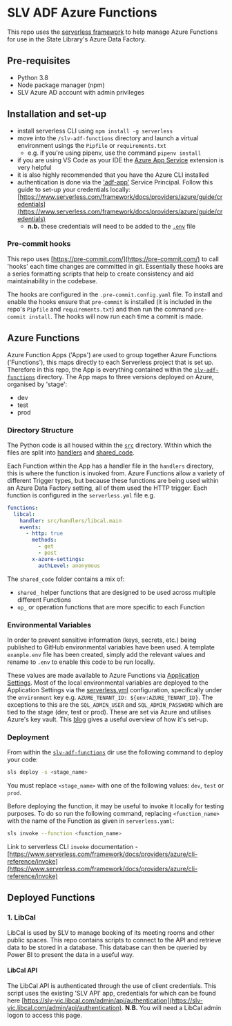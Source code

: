 # SLV ADF Azure Functions

This repo uses the [serverless framework](https://www.serverless.com/) to help manage Azure Functions for use in the State Library's Azure Data Factory.

## Pre-requisites

- Python 3.8
- Node package manager (npm)
- SLV Azure AD account with admin privileges

## Installation and set-up

- install serverless CLI using `npm install -g serverless`
- move into the `/slv-adf-functions` directory and launch a virtual environment usings the `Pipfile` or `requirements.txt`
  - e.g. if you're using pipenv, use the command `pipenv install`
- if you are using VS Code as your IDE the [Azure App Service](https://marketplace.visualstudio.com/items?itemName=ms-azuretools.vscode-azureappservice) extension is very helpful
- it is also highly recommended that you have the Azure CLI installed
- authentication is done via the ['adf-app'](https://portal.azure.com/#view/Microsoft_AAD_RegisteredApps/ApplicationMenuBlade/~/Overview/appId/0dcd68a1-78a1-4f45-bd0b-0be230e57e45/isMSAApp~/false) Service Principal. Follow this guide to set-up your credentials locally: [https://www.serverless.com/framework/docs/providers/azure/guide/credentials](https://www.serverless.com/framework/docs/providers/azure/guide/credentials)
  - **n.b.** these credentials will need to be added to the [`.env`](#environmental-variables) file

### Pre-commit hooks

This repo uses [https://pre-commit.com/](https://pre-commit.com/) to call 'hooks' each time changes are committed in git. Essentially these hooks are a series formatting scripts that help to create consistency and aid maintainability in the codebase.

The hooks are configured in the `.pre-commit.config.yaml` file. To install and enable the hooks ensure that `pre-commit` is installed (it is included in the repo's `Pipfile` and `requirements.txt`) and then run the command `pre-commit install`. The hooks will now run each time a commit is made.

## Azure Functions

Azure Function Apps ('Apps') are used to group together Azure Functions ('Functions'), this maps directly to each Serverless project that is set up. Therefore in this repo, the App is everything contained within the [`slv-adf-functions`](/slv-adf-functions/) directory. The App maps to three versions deployed on Azure, organised by 'stage':

- dev
- test
- prod

### Directory Structure

The Python code is all housed within the [`src`](/slv-adf-functions/src/) directory. Within which the files are split into [handlers](/slv-adf-functions/src/handlers/) and [shared_code](/slv-adf-functions/src/shared_code/).

Each Function within the App has a handler file in the `handlers` directory, this is where the function is invoked from. Azure Functions allow a variety of different Trigger types, but because these functions are being used within an Azure Data Factory setting, all of them used the HTTP trigger. Each function is configured in the `serverless.yml` file e.g.

```yaml
functions:
  libcal:
    handler: src/handlers/libcal.main
    events:
      - http: true
        methods:
          - get
          - post
        x-azure-settings:
          authLevel: anonymous
```

The `shared_code` folder contains a mix of:

- `shared_` helper functions that are designed to be used across multiple different Functions
- `op_` or operation functions that are more specific to each Function

<!-- todo should the directory structure be cleaned up a bit further? -->

### Environmental Variables

In order to prevent sensitive information (keys, secrets, etc.) being published to GitHub environmental variables have been used. A template `example.env` file has been created, simply add the relevant values and rename to `.env` to enable this code to be run locally.

These values are made available to Azure Functions via [Application Settings](https://learn.microsoft.com/en-us/azure/azure-functions/functions-how-to-use-azure-function-app-settings?tabs=portal#settings). Most of the local environmental variables are deployed to the Application Settings via the [serverless.yml](/slv-adf-functions/serverless.yml) configuration, specifically under the `environment` key e.g. `AZURE_TENANT_ID: ${env:AZURE_TENANT_ID}`. The exceptions to this are the `SQL_ADMIN_USER` and `SQL_ADMIN_PASSWORD` which are tied to the stage (dev, test or prod). These are set via Azure and utilises Azure's key vault. This [blog](https://servian.dev/accessing-azure-key-vault-from-python-functions-44d548b49b37) gives a useful overview of how it's set-up.

### Deployment

From within the [`slv-adf-functions`](/slv-adf-functions/) dir use the following command to deploy your code:

```sh
sls deploy -s <stage_name>
```

You must replace `<stage_name>` with one of the following values: `dev`, `test` or `prod`.

Before deploying the function, it may be useful to invoke it locally for testing purposes. To do so run the following command, replacing `<function_name>` with the name of the Function as given in `serverless.yaml`:

```sh
sls invoke --function <function_name>
```

Link to serverless CLI `invoke` documentation - [https://www.serverless.com/framework/docs/providers/azure/cli-reference/invoke](https://www.serverless.com/framework/docs/providers/azure/cli-reference/invoke)

## Deployed Functions

### 1. LibCal

LibCal is used by SLV to manage booking of its meeting rooms and other public spaces. This repo contains scripts to connect to the API and retrieve data to be stored in a database. This database can then be queried by Power BI to present the data in a useful way.

#### LibCal API

The LibCal API is authenticated through the use of client credentials. This script uses the existing 'SLV API' app, credentials for which can be found here [https://slv-vic.libcal.com/admin/api/authentication](https://slv-vic.libcal.com/admin/api/authentication). **N.B.** You will need a LibCal admin logon to access this page.
